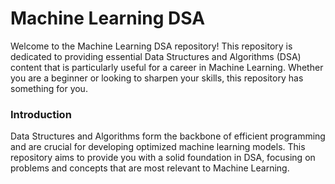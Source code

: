 # Machine Learning DSA

Welcome to the Machine Learning DSA repository! This repository is dedicated to providing essential Data Structures and Algorithms (DSA) content that is particularly useful for a career in Machine Learning. Whether you are a beginner or looking to sharpen your skills, this repository has something for you.

### Introduction
Data Structures and Algorithms form the backbone of efficient programming and are crucial for developing optimized machine learning models. This repository aims to provide you with a solid foundation in DSA, focusing on problems and concepts that are most relevant to Machine Learning.
